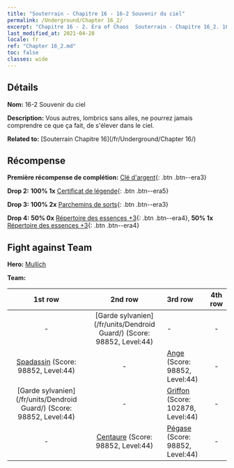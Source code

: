 ```yaml
---
title: "Souterrain - Chapitre 16 - 16-2 Souvenir du ciel"
permalink: /Underground/Chapter 16_2/
excerpt: "Chapitre 16 - 2. Era of Chaos  Souterrain - Chapitre 16_2. 16-2 Souvenir du ciel"
last_modified_at: 2021-04-28
locale: fr
ref: "Chapter 16_2.md"
toc: false
classes: wide
---
```


## Détails

 **Nom:** 16-2 Souvenir du ciel

 **Description:** Vous autres, lombrics sans ailes, ne pourrez jamais comprendre ce que ça fait, de s'élever dans le ciel.

 **Related to:** [Souterrain Chapitre 16](/fr/Underground/Chapter 16/)

## Récompense

 **Première récompense de complétion:** [Clé d'argent](/ItemsFR/con_693/){: .btn .btn--era3}

 **Drop 2:** **100% 1x** [Certificat de légende](/ItemsFR/mat_67/){: .btn .btn--era5}

 **Drop 3:** **100% 2x** [Parchemins de sorts](/ItemsFR/con_694/){: .btn .btn--era3}

 **Drop 4:** **50% 0x** [Répertoire des essences +3](/ItemsFR/mat_60/){: .btn .btn--era4}, **50% 1x** [Répertoire des essences +3](/ItemsFR/mat_60/){: .btn .btn--era4}


## Fight against Team
 **Hero:** [Mullich](/fr/heroes/Mullich/)

 **Team:**


  | 1st row | 2nd row | 3rd row | 4th row |
  |:----:|:----:|:----|:----:|
  | - | [Garde sylvanien](/fr/units/Dendroid Guard/) (Score: 98852, Level:44)  | - | - |
  | [Spadassin](/fr/units/Swordsman/) (Score: 98852, Level:44)  | - | [Ange](/fr/units/Angel/) (Score: 98852, Level:44)  | - |
  | [Garde sylvanien](/fr/units/Dendroid Guard/) (Score: 98852, Level:44)  | - | [Griffon](/fr/units/Griffin/) (Score: 102878, Level:44)  | - |
  | - | [Centaure](/fr/units/Centaur/) (Score: 98852, Level:44)  | [Pégase](/fr/units/Pegasus/) (Score: 98852, Level:44)  | - |


